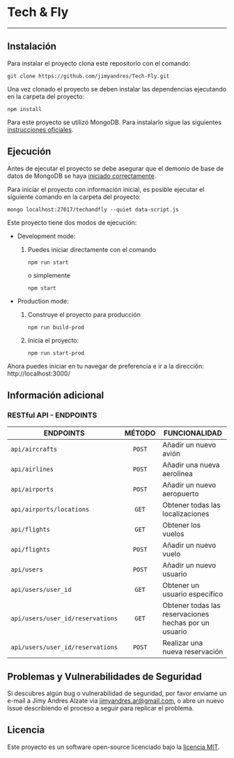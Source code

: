 # Tech & Fly

---

## Instalación

Para instalar el proyecto clona este repositorio con el comando:

```
git clone https://github.com/jimyandres/Tech-Fly.git
```

Una vez clonado el proyecto se deben instalar las dependencias ejecutando en la carpeta del proyecto:

```
npm install
```

Para este proyecto se utilizó MongoDB. Para instalarlo sigue las siguientes [instrucciones oficiales](https://docs.mongodb.com/manual/administration/install-community/).

## Ejecución

Antes de ejecutar el proyecto se debe asegurar que el demonio de base de datos de MongoDB se haya [iniciado correctamente](https://docs.mongodb.com/manual/tutorial/install-mongodb-on-ubuntu/#verify-that-mongodb-has-started-successfully).

Para iniciar el proyecto con información inicial, es posible ejecutar el siguiente comando en la carpeta del proyecto:

```
mongo localhost:27017/techandfly --quiet data-script.js
```

Este proyecto tiene dos modos de ejecución:

- Development mode:

  1. Puedes iniciar directamente con el comando

      ```
      npm run start
      ```
      o simplemente
      ```
      npm start
      ```

- Production mode:

  1. Construye el proyecto para producción

      ```
      npm run build-prod
      ```
  2. Inicia el proyecto:
      ```
      npm run start-prod
      ```

Ahora puedes iniciar en tu navegar de preferencia e ir a la dirección:
http://localhost:3000/


## Información adicional

### RESTful API - ENDPOINTS

|ENDPOINTS  |MÉTODO  |FUNCIONALIDAD |
|---|:---:|---|
|`api/aircrafts`| `POST`| Añadir un nuevo avión|
|`api/airlines`| `POST`| Añadir una nueva aerolínea|
|`api/airports`| `POST`| Añadir un nuevo aeropuerto|
|`api/airports/locations`| `GET`| Obtener todas las localizaciones|
|`api/flights`| `GET`| Obtener los vuelos|
|`api/flights`| `POST`| Añadir un nuevo vuelo|
|`api/users`| `POST`| Añadir un nuevo usuario|
|`api/users/user_id`| `GET`| Obtener un usuario específico|
|`api/users/user_id/reservations`| `GET`| Obtener todas las reservaciones hechas por un usuario|
|`api/users/user_id/reservations`| `POST`| Realizar una nueva reservación|

## Problemas y Vulnerabilidades de Seguridad

Si descubres algún bug o vulnerabilidad de seguridad, por favor envíame un e-mail a Jimy Andres Alzate via [jimyandres.ar@gmail.com](mailto:jimyandres.ar@gmail.com), o abre un nuevo Issue describiendo el proceso a seguir para replicar el problema.

## Licencia

Este proyecto es un software open-source licenciado bajo la [licencia MIT](https://opensource.org/licenses/MIT).
